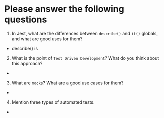# Please answer the following questions

1.  In Jest, what are the differences between `describe()` and `it()` globals, and what are good uses for them?
- describe() is 

2.  What is the point of `Test Driven Development`? What do you think about this approach?
- 

3.  What are `mocks`? What are a good use cases for them?
- 

4.  Mention three types of automated tests.
- 